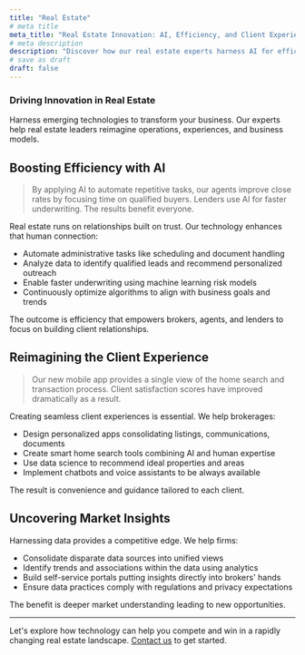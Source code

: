```yaml
---
title: "Real Estate"
# meta title
meta_title: "Real Estate Innovation: AI, Efficiency, and Client Experience Enhancement"
# meta description
description: "Discover how our real estate experts harness AI for efficiency, reimagine client experiences, and uncover market insights. Stay competitive in the ever-evolving real estate landscape with cutting-edge technology. Contact us to start your transformation today."
# save as draft
draft: false
---
```


### Driving Innovation in Real Estate

Harness emerging technologies to transform your business. Our experts help real estate leaders reimagine operations, experiences, and business models.

## Boosting Efficiency with AI

> By applying AI to automate repetitive tasks, our agents improve close rates by focusing time on qualified buyers. Lenders use AI for faster underwriting. The results benefit everyone.

Real estate runs on relationships built on trust. Our technology enhances that human connection:

- Automate administrative tasks like scheduling and document handling
- Analyze data to identify qualified leads and recommend personalized outreach
- Enable faster underwriting using machine learning risk models
- Continuously optimize algorithms to align with business goals and trends

The outcome is efficiency that empowers brokers, agents, and lenders to focus on building client relationships.

## Reimagining the Client Experience

> Our new mobile app provides a single view of the home search and transaction process. Client satisfaction scores have improved dramatically as a result.

Creating seamless client experiences is essential. We help brokerages:

- Design personalized apps consolidating listings, communications, documents
- Create smart home search tools combining AI and human expertise
- Use data science to recommend ideal properties and areas
- Implement chatbots and voice assistants to be always available

The result is convenience and guidance tailored to each client.

## Uncovering Market Insights

Harnessing data provides a competitive edge. We help firms:

- Consolidate disparate data sources into unified views
- Identify trends and associations within the data using analytics
- Build self-service portals putting insights directly into brokers' hands
- Ensure data practices comply with regulations and privacy expectations

The benefit is deeper market understanding leading to new opportunities.

---

Let's explore how technology can help you compete and win in a rapidly changing real estate landscape. [Contact us](/contact) to get started.

